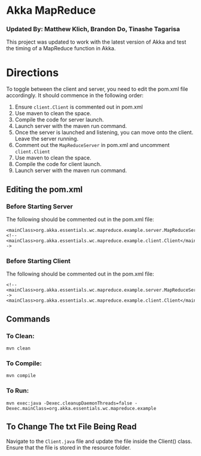 # Akka MapReduce
### Updated By: Matthew Klich, Brandon Do, Tinashe Tagarisa
This project was updated to work with the latest version of Akka and test the timing of a MapReduce function in Akka.

# Directions
To toggle between the client and server, you need to edit the pom.xml file accordingly. It should commence in the following order:
1. Ensure `client.Client` is commented out in pom.xml
2. Use maven to clean the space. 
3. Compile the code for server launch.
4. Launch server with the maven run command. 
5. Once the server is launched and listening, you can move onto the client. Leave the server running. 
6. Comment out the `MapReduceServer` in pom.xml and uncomment `client.Client`
7. Use maven to clean the space. 
8. Compile the code for client launch.
9. Launch server with the maven run command. 

## Editing the pom.xml

### Before Starting Server
The following should be commented out in the pom.xml file:
```
<mainClass>org.akka.essentials.wc.mapreduce.example.server.MapReduceServer</mainClass>
<!--<mainClass>org.akka.essentials.wc.mapreduce.example.client.Client</mainClass>-->
```

### Before Starting Client
The following should be commented out in the pom.xml file:
```
<!--<mainClass>org.akka.essentials.wc.mapreduce.example.server.MapReduceServer</mainClass>-->
<mainClass>org.akka.essentials.wc.mapreduce.example.client.Client</mainClass>
```
## Commands
### To Clean: 
`mvn clean`

### To Compile: 
`mvn compile`

### To Run:
`mvn exec:java -Dexec.cleanupDaemonThreads=false -Dexec.mainClass=org.akka.essentials.wc.mapreduce.example`

## To Change The txt File Being Read
Navigate to the `Client.java` file and update the file inside the Client() class. Ensure that the file is stored in the resource folder. 

